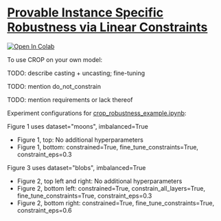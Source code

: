 # [Provable Instance Specific Robustness via Linear Constraints](https://openreview.net/forum?id=aVbG8bM1wg)
[![Open In Colab](https://colab.research.google.com/assets/colab-badge.svg)](https://colab.research.google.com/drive/1HvQZJd9b3pgmjr5K6QUu_M9rtRA-Pvau)

To use CROP on your own model: 

TODO: describe casting + uncasting; fine-tuning

TODO: mention do_not_constrain

TODO: mention requirements or lack thereof


Experiment configurations for [crop_robustness_example.ipynb](crop_robustness_example.ipynb):


Figure 1 uses dataset="moons", imbalanced=True
* Figure 1, top: No additional hyperparameters
* Figure 1, bottom: constrained=True, fine_tune_constraints=True, constraint_eps=0.3

Figure 3 uses dataset="blobs", imbalanced=True
* Figure 2, top left and right: No additional hyperparameters
* Figure 2, bottom left: constrained=True, constrain_all_layers=True, fine_tune_constraints=True, constraint_eps=0.3
* Figure 2, bottom right: constrained=True, fine_tune_constraints=True, constraint_eps=0.6
